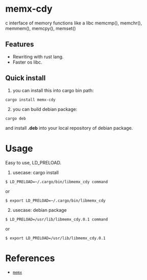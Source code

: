 # memx-cdy
c interface of memory functions like a libc memcmp(), memchr(), memmem(), memcpy(), memset()

## Features

* Rewriting with rust lang.
* Faster os libc.

## Quick install

1. you can install this into cargo bin path:

```text
cargo install memx-cdy
```

2. you can build debian package:

```text
cargo deb
```

and install **.deb** into your local repository of debian package.

# Usage
Easy to use, LD_PRELOAD.

1. usecase: cargo install
```text
$ LD_PRELOAD=~/.cargo/bin/libmemx_cdy command
```

or

```text
$ export LD_PRELOAD=~/.cargo/bin/libmemx_cdy
```

2. usecase: debian package

```text
$ LD_PRELOAD=/usr/lib/libmemx_cdy.0.1 command
```

or

```text
$ export LD_PRELOAD=/usr/lib/libmemx_cdy.0.1
```

# References

- [`memx`](https://crates.io/crates/memx)
